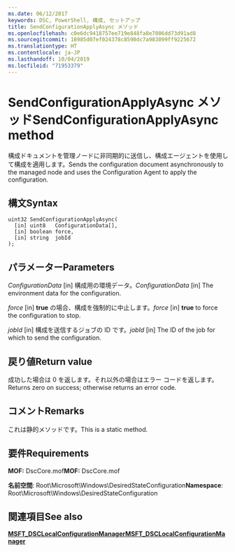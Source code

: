 ```yaml
---
ms.date: 06/12/2017
keywords: DSC, PowerShell, 構成, セットアップ
title: SendConfigurationApplyAsync メソッド
ms.openlocfilehash: c0e6dc9418757ee719e848fa8e7006dd73d91ad8
ms.sourcegitcommit: 18985d07ef024378c8590dc7a983099ff9225672
ms.translationtype: HT
ms.contentlocale: ja-JP
ms.lasthandoff: 10/04/2019
ms.locfileid: "71953379"
---
```

# <a name="sendconfigurationapplyasync-method"></a><span data-ttu-id="b8a1f-103">SendConfigurationApplyAsync メソッド</span><span class="sxs-lookup"><span data-stu-id="b8a1f-103">SendConfigurationApplyAsync method</span></span>

<span data-ttu-id="b8a1f-104">構成ドキュメントを管理ノードに非同期的に送信し、構成エージェントを使用して構成を適用します。</span><span class="sxs-lookup"><span data-stu-id="b8a1f-104">Sends the configuration document asynchronously to the managed node and uses the Configuration Agent to apply the configuration.</span></span>

## <a name="syntax"></a><span data-ttu-id="b8a1f-105">構文</span><span class="sxs-lookup"><span data-stu-id="b8a1f-105">Syntax</span></span>

```mof
uint32 SendConfigurationApplyAsync(
  [in] uint8   ConfigurationData[],
  [in] boolean force,
  [in] string  jobId
);
```

## <a name="parameters"></a><span data-ttu-id="b8a1f-106">パラメーター</span><span class="sxs-lookup"><span data-stu-id="b8a1f-106">Parameters</span></span>

<span data-ttu-id="b8a1f-107">*ConfigurationData* \[in\] 構成用の環境データ。</span><span class="sxs-lookup"><span data-stu-id="b8a1f-107">*ConfigurationData* \[in\] The environment data for the configuration.</span></span>

<span data-ttu-id="b8a1f-108">*force* \[in\] **true** の場合、構成を強制的に中止します。</span><span class="sxs-lookup"><span data-stu-id="b8a1f-108">*force* \[in\] **true** to force the configuration to stop.</span></span>

<span data-ttu-id="b8a1f-109">*jobId* \[in\] 構成を送信するジョブの ID です。</span><span class="sxs-lookup"><span data-stu-id="b8a1f-109">*jobId* \[in\] The ID of the job for which to send the configuration.</span></span>

## <a name="return-value"></a><span data-ttu-id="b8a1f-110">戻り値</span><span class="sxs-lookup"><span data-stu-id="b8a1f-110">Return value</span></span>

<span data-ttu-id="b8a1f-111">成功した場合は 0 を返します。それ以外の場合はエラー コードを返します。</span><span class="sxs-lookup"><span data-stu-id="b8a1f-111">Returns zero on success; otherwise returns an error code.</span></span>

## <a name="remarks"></a><span data-ttu-id="b8a1f-112">コメント</span><span class="sxs-lookup"><span data-stu-id="b8a1f-112">Remarks</span></span>

<span data-ttu-id="b8a1f-113">これは静的メソッドです。</span><span class="sxs-lookup"><span data-stu-id="b8a1f-113">This is a static method.</span></span>

## <a name="requirements"></a><span data-ttu-id="b8a1f-114">要件</span><span class="sxs-lookup"><span data-stu-id="b8a1f-114">Requirements</span></span>

<span data-ttu-id="b8a1f-115">**MOF:** DscCore.mof</span><span class="sxs-lookup"><span data-stu-id="b8a1f-115">**MOF:** DscCore.mof</span></span>

<span data-ttu-id="b8a1f-116">**名前空間**: Root\Microsoft\Windows\DesiredStateConfiguration</span><span class="sxs-lookup"><span data-stu-id="b8a1f-116">**Namespace**: Root\Microsoft\Windows\DesiredStateConfiguration</span></span>

## <a name="see-also"></a><span data-ttu-id="b8a1f-117">関連項目</span><span class="sxs-lookup"><span data-stu-id="b8a1f-117">See also</span></span>

[<span data-ttu-id="b8a1f-118">**MSFT_DSCLocalConfigurationManager**</span><span class="sxs-lookup"><span data-stu-id="b8a1f-118">**MSFT_DSCLocalConfigurationManager**</span></span>](msft-dsclocalconfigurationmanager.md)
